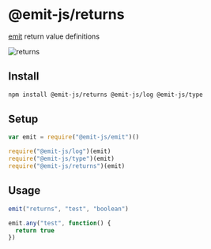 # @emit-js/returns

[emit](https://github.com/emit-js/emit#readme) return value definitions

![returns](returns.gif)

## Install

```bash
npm install @emit-js/returns @emit-js/log @emit-js/type
```

## Setup

```js
var emit = require("@emit-js/emit")()

require("@emit-js/log")(emit)
require("@emit-js/type")(emit)
require("@emit-js/returns")(emit)
```

## Usage

```js
emit("returns", "test", "boolean")

emit.any("test", function() {
  return true
})
```
